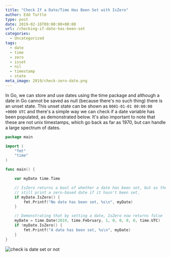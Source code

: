 ```yaml
---
title: "Check If a Date/Time Has Been Set with IsZero"
author: Edd Turtle
type: post
date: 2019-02-16T09:00:00+00:00
url: /checking-if-date-has-been-set
categories:
  - Uncategorized
tags:
  - date
  - time
  - zero
  - isset
  - nil
  - timestamp
  - state
meta_image: 2019/check-zero-date.png
---
```


In Go, we can store and use dates using the time package and although a date in Go cannot be saved as null (because there's no such thing) there is an unset state. This unset state can be shown as `0001-01-01 00:00:00 +0000 UTC` and there's a simple way we can check if a date variable has been populated, as demonstrated below. It's also important to note that these are not unix timestamps, which go back as far as 1970, but can handle a large spectrum of dates.

```go
package main

import (
    "fmt"
    "time"
)

func main() {

    var myDate time.Time

    // IsZero returns a bool of whether a date has been set, but as the printf shows it will
    // still print a zero-based date if it hasn't been set.
    if myDate.IsZero() {
        fmt.Printf("No date has been set, %s\n", myDate)
    }

    // Demonstrating that by setting a date, IsZero now returns false
    myDate = time.Date(2019, time.February, 1, 0, 0, 0, 0, time.UTC)
    if !myDate.IsZero() {
        fmt.Printf("A date has been set, %s\n", myDate)
    }
}
```

![check is date set or not](/img/2019/check-zero-date.png)